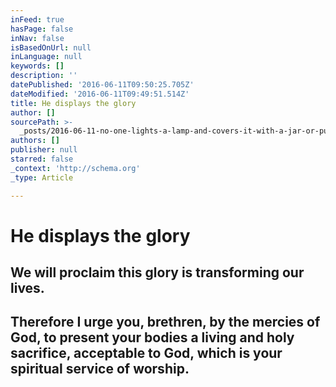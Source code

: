 ```yaml
---
inFeed: true
hasPage: false
inNav: false
isBasedOnUrl: null
inLanguage: null
keywords: []
description: ''
datePublished: '2016-06-11T09:50:25.705Z'
dateModified: '2016-06-11T09:49:51.514Z'
title: He displays the glory
author: []
sourcePath: >-
  _posts/2016-06-11-no-one-lights-a-lamp-and-covers-it-with-a-jar-or-puts-it-und.md
authors: []
publisher: null
starred: false
_context: 'http://schema.org'
_type: Article

---
```

# He displays the glory

## We will proclaim this glory is transforming our lives.

## Therefore I urge you, brethren, by the mercies of God, to present your bodies a living and holy sacrifice, acceptable to God, which is your spiritual service of worship.